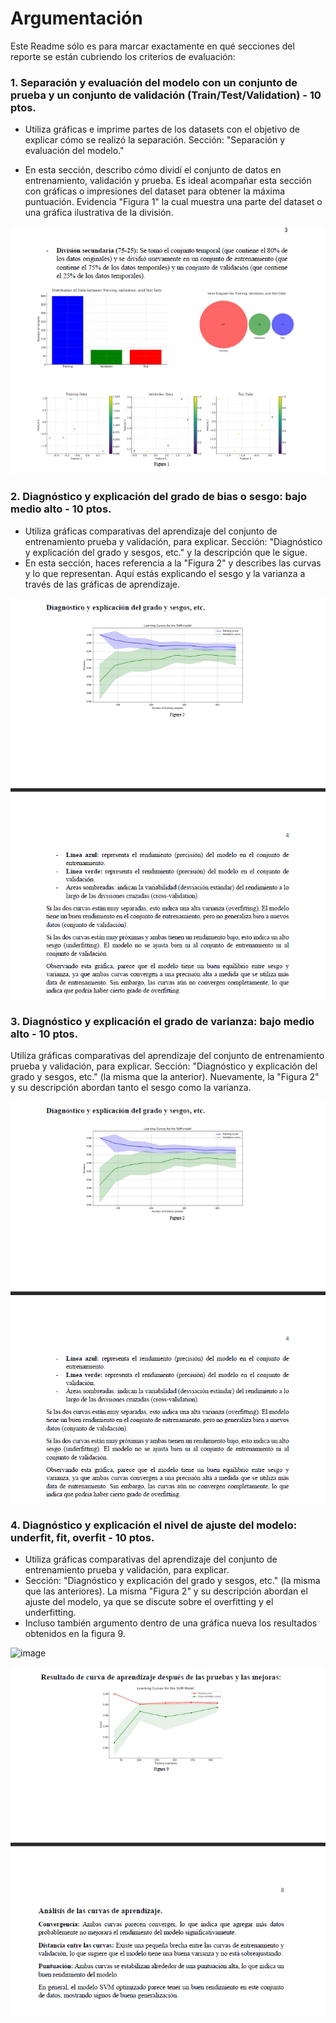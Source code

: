 # Argumentación

Este Readme sólo es para marcar exactamente en qué secciones del reporte se están cubriendo los criterios de evaluación:

### 1. Separación y evaluación del modelo con un conjunto de prueba y un conjunto de validación (Train/Test/Validation) - 10 ptos.

- Utiliza gráficas e imprime partes de los datasets con el objetivo de explicar cómo se realizó la separación.
  Sección: "Separación y evaluación del modelo."

- En esta sección, describo cómo dividí el conjunto de datos en entrenamiento, validación y prueba. Es ideal acompañar esta sección con gráficas o impresiones del dataset para obtener la máxima puntuación. Evidencia "Figura 1" la cual muestra una parte del dataset o una gráfica ilustrativa de la división.

![image](https://github.com/RC0ndado/IA_Avanzada/blob/main/assets/ss9.png)

### 2. Diagnóstico y explicación del grado de bias o sesgo: bajo medio alto - 10 ptos.

- Utiliza gráficas comparativas del aprendizaje del conjunto de entrenamiento prueba y validación, para explicar.
  Sección: "Diagnóstico y explicación del grado y sesgos, etc." y la descripción que le sigue.
- En esta sección, haces referencia a la "Figura 2" y describes las curvas y lo que representan. Aquí estás explicando el sesgo y la varianza a través de las gráficas de aprendizaje.

![image](https://github.com/RC0ndado/IA_Avanzada/blob/main/assets/ss10.png)

### 3. Diagnóstico y explicación el grado de varianza: bajo medio alto - 10 ptos.

Utiliza gráficas comparativas del aprendizaje del conjunto de entrenamiento prueba y validación, para explicar.
Sección: "Diagnóstico y explicación del grado y sesgos, etc." (la misma que la anterior).
Nuevamente, la "Figura 2" y su descripción abordan tanto el sesgo como la varianza.

![image](https://github.com/RC0ndado/IA_Avanzada/blob/main/assets/ss10.png)

### 4. Diagnóstico y explicación el nivel de ajuste del modelo: underfit, fit, overfit - 10 ptos.

- Utiliza gráficas comparativas del aprendizaje del conjunto de entrenamiento prueba y validación, para explicar.
- Sección: "Diagnóstico y explicación del grado y sesgos, etc." (la misma que las anteriores).
  La misma "Figura 2" y su descripción abordan el ajuste del modelo, ya que se discute sobre el overfitting y el underfitting.
- Incluso también argumento dentro de una gráfica nueva los resultados obtenidos en la figura 9.

![image](https://github.com/RC0ndado/IA_Avanzada/main/assets/ss10.png)

![image](https://github.com/RC0ndado/IA_Avanzada/blob/main/assets/ss11.png)
